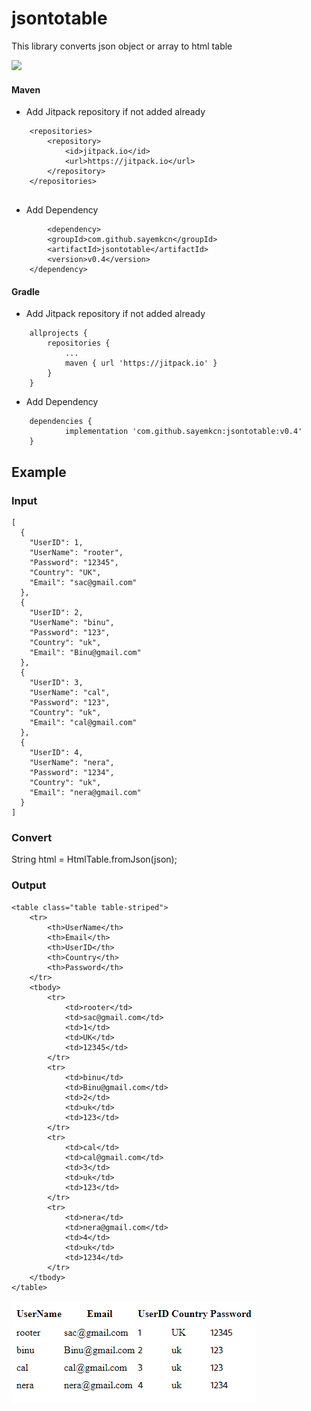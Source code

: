 # jsontotable
This library converts json object or array to html table

[![](https://jitpack.io/v/sayemkcn/jsontotable.svg)](https://jitpack.io/#sayemkcn/jsontotable)

#### Maven
* Add Jitpack repository if not added already
```aidl
    <repositories>
		<repository>
		    <id>jitpack.io</id>
		    <url>https://jitpack.io</url>
		</repository>
	</repositories>
	
```
* Add Dependency
```aidl
        <dependency>
	    <groupId>com.github.sayemkcn</groupId>
	    <artifactId>jsontotable</artifactId>
	    <version>v0.4</version>
	</dependency>
```

#### Gradle
* Add Jitpack repository if not added already
```aidl
	allprojects {
		repositories {
			...
			maven { url 'https://jitpack.io' }
		}
	}
```
* Add Dependency
```aidl
	dependencies {
	        implementation 'com.github.sayemkcn:jsontotable:v0.4'
	}
```

## Example

### Input
```aidl
[
  {
    "UserID": 1,
    "UserName": "rooter",
    "Password": "12345",
    "Country": "UK",
    "Email": "sac@gmail.com"
  },
  {
    "UserID": 2,
    "UserName": "binu",
    "Password": "123",
    "Country": "uk",
    "Email": "Binu@gmail.com"
  },
  {
    "UserID": 3,
    "UserName": "cal",
    "Password": "123",
    "Country": "uk",
    "Email": "cal@gmail.com"
  },
  {
    "UserID": 4,
    "UserName": "nera",
    "Password": "1234",
    "Country": "uk",
    "Email": "nera@gmail.com"
  }
]
```

### Convert
String html = HtmlTable.fromJson(json);

### Output
```aidl
<table class="table table-striped">
	<tr>
		<th>UserName</th>
		<th>Email</th>
		<th>UserID</th>
		<th>Country</th>
		<th>Password</th>
	</tr>
	<tbody>
		<tr>
			<td>rooter</td>
			<td>sac@gmail.com</td>
			<td>1</td>
			<td>UK</td>
			<td>12345</td>
		</tr>
		<tr>
			<td>binu</td>
			<td>Binu@gmail.com</td>
			<td>2</td>
			<td>uk</td>
			<td>123</td>
		</tr>
		<tr>
			<td>cal</td>
			<td>cal@gmail.com</td>
			<td>3</td>
			<td>uk</td>
			<td>123</td>
		</tr>
		<tr>
			<td>nera</td>
			<td>nera@gmail.com</td>
			<td>4</td>
			<td>uk</td>
			<td>1234</td>
		</tr>
	</tbody>
</table>

```

![img.png](img.png)



